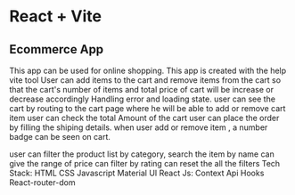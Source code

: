 # React + Vite

<!-- This template provides a minimal setup to get React working in Vite with HMR and some ESLint rules.

Currently, two official plugins are available:

- [@vitejs/plugin-react](https://github.com/vitejs/vite-plugin-react/blob/main/packages/plugin-react/README.md) uses [Babel](https://babeljs.io/) for Fast Refresh
- [@vitejs/plugin-react-swc](https://github.com/vitejs/vite-plugin-react-swc) uses [SWC](https://swc.rs/) for Fast Refresh -->

Ecommerce App
-------------

This app can be used for online shopping.
This app is created with the help vite tool
User can add items to the cart and remove items from the cart so that the cart's number of items and total price of cart will be increase or decrease accordingly
Handling error and loading state.
user can see the cart by routing to the cart page where he will be able to add or remove cart item
user can check the total Amount of the cart
user can place the order by filling the shiping details.
when user add or remove item , a number badge can be seen on cart.

user can filter the product list by category,
        search the item by name
        can give the range of price
        can filter by rating
        can reset the all the filters
Tech Stack:
    HTML
    CSS
    Javascript
    Material UI
    React Js:
            Context Api
            Hooks
            React-router-dom
                 


